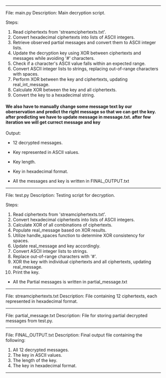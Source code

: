 ________________________________________________________________________
File: main.py
Description: Main decryption script.

Steps:
1. Read ciphertexts from 'streamciphertexts.txt'.
2. Convert hexadecimal ciphertexts into lists of ASCII integers.
3. Retrieve observed partial messages and convert them to ASCII integer lists.
4. Update the decryption key using XOR between ciphertexts and messages while avoiding '#' characters.
5. Check if a character's ASCII value falls within an expected range.
6. Convert ASCII integer lists to strings, replacing out-of-range characters with spaces.
7. Perform XOR between the key and ciphertexts, updating real_int_message.
8. Calculate XOR between the key and all ciphertexts.
9. Convert the key to a hexadecimal string.


#### We also have to manually change some message text by our oberservation and predict the right message so that we can get the key. after predicting we have to update message in message.txt. after few iteration we will get currect message and key  ######

Output:
- 12 decrypted messages.
- Key represented in ASCII values.
- Key length.
- Key in hexadecimal format.

- All the messages and key is written in FINAL_OUTPUT.txt

________________________________________________________________________
File: test.py
Description: Testing script for decryption.

Steps:
1. Read ciphertexts from 'streamciphertexts.txt'.
2. Convert hexadecimal ciphertexts into lists of ASCII integers.
3. Calculate XOR of all combinations of ciphertexts.
4. Populate real_message based on XOR results.
5. Utilize handle_spaces function to determine XOR consistency for spaces.
6. Update real_message and key accordingly.
7. Convert ASCII integer lists to strings.
8. Replace out-of-range characters with '#'.
9. XOR the key with individual ciphertexts and all ciphertexts, updating real_message.
10. Print the key.

- All the Partial messages is written in partial_message.txt

________________________________________________________________________
File: streamciphertexts.txt
Description: File containing 12 ciphertexts, each represented in hexadecimal format.

________________________________________________________________________
File: partial_message.txt
Description: File for storing partial decrypted messages from test.py.

________________________________________________________________________
File: FINAL_OUTPUT.txt
Description: Final output file containing the following:
1. All 12 decrypted messages.
2. The key in ASCII values.
3. The length of the key.
4. The key in hexadecimal format.
________________________________________________________________________
